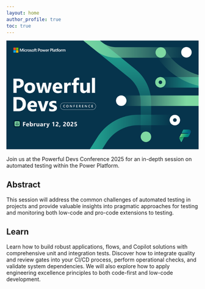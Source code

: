 ```yaml
---
layout: home
author_profile: true
toc: true
---
```


![PowerfulDev Conference](./PowerfulDevConference.png)

Join us at the Powerful Devs Conference 2025 for an in-depth session on automated testing within the Power Platform. 

## Abstract

This session will address the common challenges of automated testing in projects and provide valuable insights into pragmatic approaches for testing and monitoring both low-code and pro-code extensions to testing. 

## Learn

Learn how to build robust applications, flows, and Copilot solutions with comprehensive unit and integration tests. Discover how to integrate quality and review gates into your CI/CD process, perform operational checks, and validate system dependencies. We will also explore how to apply engineering excellence principles to both code-first and low-code development.